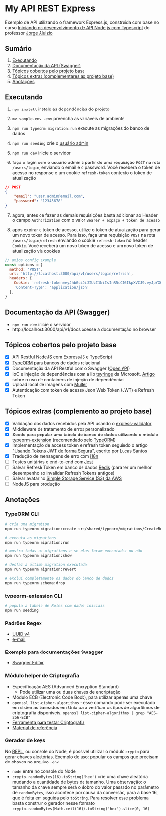 # My API REST Express

Exemplo de API utilizando o framework Express.js, construída com base no curso [Iniciando no desenvolvimento de API Node.js com Typescript](https://www.udemy.com/course/primeiros-passos-nodejs-typescript/) do professor [Jorge Aluizio](https://www.linkedin.com/in/jorgealuizio/)

## Sumário

1. [Executando](#executando)
2. [Documentação da API (Swagger)](#documentação-da-api-swagger)
3. [Tópicos cobertos pelo projeto base](#tópicos-cobertos-pelo-projeto-base)
4. [Tópicos extras (complementares ao projeto base)](#tópicos-extras-complemento-ao-projeto-base)
5. [Anotações](#anotações)

## Executando

1. `npm install` instale as dependências do projeto

2. `mv sample.env .env` preencha as variáveis de ambiente

3. `npm run typeorm migration:run` execute as migrações do banco de dados

4. `npm run seeding` crie o [usuário admin](./src/users/database/seeding/UserSeeder.ts)

5. `npm run dev` inicie o servidor

6. faça o login com o usuário admin à partir de uma requisição `POST` na rota `/users/login`, enviando o email e o password. Você receberá o token de acesso no response e um cookie `refresh-token` contento o token de atualização

~~~json
// POST
{
	"email": "user.admin@email.com",
	"password": "12345678"
}
~~~

7. agora, antes de fazer as demais requisições basta adicionar ao Header o campo `Authorization` com o valor `Bearer + expaço + token de acesso`

8. após expirar o token de acesso, utilize o token de atualização para gerar um novo token de acesso. Para isso, faça uma requisição `POST` na rota `/users/login/refresh` enviando o cookie `refresh-token` no header `Cookie`. Você receberá um novo token de acesso e um novo token de atualização via cookies

~~~js
// axios config example
const options = {
  method: 'POST',
  url: 'http://localhost:3000/api/v1/users/login/refresh',
  headers: {
    Cookie: 'refresh-token=eyJhbGciOiJIUzI1NiIsInR5cCI6IkpXVCJ9.eyJpYXQiOjE2NzcwOTQzMDcsImV4cCI6MTY3NzA5NzkwNywiYXVkIjoidXJuOmNsaWVudDphdWRpZW5jZTpyZWZyZXNoIiwiaXNzIjoidXJuOm15LWFwaS1leHByZXNzOmlzc3VlcjpyZWZyZXNoIn0.qAB6RtnKCdkGfMKh9fjM5bvM9hBwSejEO8FuxhvWVQ8; Expires=Wed, 22 Feb 2023 17:31:47 GMT; Path=/; Secure; HttpOnly; Domain=localhost',
    'Content-Type': 'application/json'
  },
}
~~~

## Documentação da API (Swagger)

- `npm run dev` inicie o servidor
- http://localhost:3000/api/v1/docs acesse a documentação no browser

## Tópicos cobertos pelo projeto base

- [x] API Restful NodeJS com ExpressJS e TypeScript
- [x] [TypeORM](https://typeorm.io/) para bancos de dados relacional
- [x] Documentação da API Restful com o Swagger ([Open API](https://github.com/OAI/OpenAPI-Specification/blob/main/versions/3.0.3.md))
- [x] IoC e injeção de dependências com a lib [tsyringe](https://github.com/Microsoft/tsyringe#readme) da Microsoft. [Artigo](https://dev.to/logrocket/top-5-typescript-dependency-injection-containers-53e2) sobre o uso de containers de injeção de dependências
- [x] Upload local de imagens com [Multer](https://github.com/expressjs/multer/blob/master/doc/README-pt-br.md)
- [x] Autenticação com token de acesso Json Web Token (JWT) e Refresh Token

## Tópicos extras (complemento ao projeto base)

- [x] Validação dos dados recebidos pela API usando o [express-validator](https://express-validator.github.io/docs)
- [x] Middleware de tratamento de erros personalizado
- [x] Seeds para popular uma tabela do banco de dados utilizando o módulo [typeorm-extension](https://typeorm-extension.tada5hi.net/guide/seeding.html) (recomendado pelo [TypeORM](https://typeorm.io/#extensions))
- [x] Implementação de access token e refresh token seguindo o artigo ["Usando Tokens JWT de forma Segura"](https://blog.lsantos.dev/jwt-seguro/), escrito por Lucas Santos
- [x] Tradução de mensagens de erro com [i18n](https://www.i18next.com/)
- [ ] Testes unitários e end-to-end com [Jest](https://jestjs.io/pt-BR/)
- [ ] Salvar Refresh Token em banco de dados [Redis](https://redis.io/) (para ter um melhor desempenho ao invalidar Refresh Tokens antigos)
- [ ] Salvar avatar no [Simple Storage Service (S3) da AWS](https://aws.amazon.com/pt/s3/)
- [ ] NodeJS para produção

## Anotações

### TypeORM CLI

~~~bash
# cria uma migration
npm run typeorm migration:create src/shared/typeorm/migrations/CreateRolesTable

# executa as migrations
npm run typeorm migration:run

# mostra todas as migrations e se elas foram executadas ou não
npm run typeorm migration:show

# desfaz a última migration executada
npm run typeorm migration:revert

# exclui completamente os dados do banco de dados
npm run typeorm schema:drop
~~~

### typeorm-extension CLI

~~~bash
# popula a tabela de Roles com dados iniciais
npm run seeding
~~~

### Padrões Regex

- [UUID v4](https://ihateregex.io/expr/uuid/)
- [e-mail](https://ihateregex.io/expr/email/)

### Exemplo para documentações Swagger

- [Swagger Editor](https://editor.swagger.io)

### Módulo helper de Criptografia

- Especificação AES (Advanced Encryption Standard)
  - Pode utilizar uma ou duas chaves de encriptação
- Módulo ECB (Electronic Code Book), para utilizar apenas uma chave
- `openssl list-cipher-algorithms` - esse comando pode ser executado em sistemas baseados em Unix para verificar os tipos de algorítimos de criptografia disponíveis. `openssl list-cipher-algorithms | grep "AES-256-ECB"`
- [Ferramenta para testar Criptografia](https://www.devglan.com/online-tools/aes-encryption-decryption)
- [Material de referência](https://youtu.be/NiMlyJhlbeg)

### Gerador de keys

No [REPL](https://nodejs.org/api/repl.html#repl), ou console do Node, é possível utilizar o módulo `crypto` para gerar chaves aleatórias. Exemplo de uso: popular os campos que precisam de chaves no arquivo `.env`

- `node` entre no console do Node
- `crypto.randomBytes(16).toString('hex')` crie uma chave aleatória mudando a quantidade de bytes de tamanho. Uma observação: o tamanho da chave sempre será o dobro do valor passado no parâmetro de `randomBytes`, isso acontece por causa da conversão, para a base 16, que é feita em seguida pelo `toString`. Para resolver esse problema basta construir o gerador nesse formato `crypto.randomBytes(Math.ceil(16)).toString('hex').slice(0, 16)`
